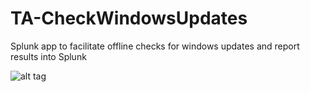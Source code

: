 # TA-CheckWindowsUpdates
Splunk app to facilitate offline checks for windows updates and report results into Splunk

![alt tag](https://github.com/dstaulcu/TA-CheckWindowsUpdates/blob/master/screenshots/spl_results.JPG)